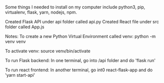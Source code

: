 Some things I needed to install on my computer include python3, pip, virtualenv, flask, yarn, nodejs, npm.

Created Flask API under api folder called api.py
Created React file under src folder called App.js

Notes:
To create a new Python Virtual Environment called venv: python -m venv venv

To activate venv: source venv/bin/activate

To run Flask backend:
In one terminal, go into /api folder and do 'flask run'

To run react frontend:
In another terminal, go int0 react-flask-app and do 'yarn start-api'
